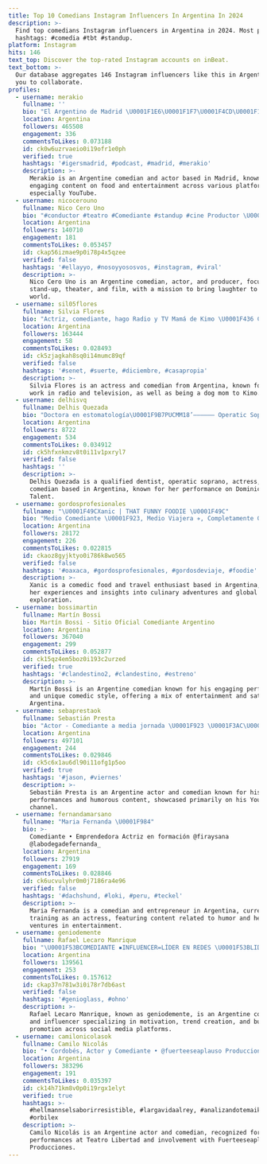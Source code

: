 ```yaml
---
title: Top 10 Comedians Instagram Influencers In Argentina In 2024
description: >-
  Find top comedians Instagram influencers in Argentina in 2024. Most popular
  hashtags: #comedia #tbt #standup.
platform: Instagram
hits: 146
text_top: Discover the top-rated Instagram accounts on inBeat.
text_bottom: >-
  Our database aggregates 146 Instagram influencers like this in Argentina for
  you to collaborate.
profiles:
  - username: merakio
    fullname: ''
    bio: "El Argentino de Madrid \U0001F1E6\U0001F1F7\U0001F4CD\U0001F1EA\U0001F1F8 #Comediante\U0001F3A4#Actor\U0001F3AC #foodie\U0001F354 Un MILLÓN Y MEDIO en YouTube Mi show en ARG \U0001F1E6\U0001F1F7 \U0001F447\U0001F3FB Comercial merakioteama@gmail.com"
    location: Argentina
    followers: 465508
    engagement: 336
    commentsToLikes: 0.073188
    id: ck0w6uzrvaeio0i19ofr1e0ph
    verified: true
    hashtags: '#igersmadrid, #podcast, #madrid, #merakio'
    description: >-
      Merakio is an Argentine comedian and actor based in Madrid, known for his
      engaging content on food and entertainment across various platforms,
      especially YouTube.
  - username: nicocerouno
    fullname: Nico Cero Uno
    bio: "#conductor #teatro #Comediante #standup #cine Productor \U0001F3AC La risa va a salvar al mundo Sin sacrificio no hay éxito \U0001F4AA"
    location: Argentina
    followers: 140710
    engagement: 181
    commentsToLikes: 0.053457
    id: ckap56izmae9p0i78p4x5qzee
    verified: false
    hashtags: '#ellayyo, #nosoyyososvos, #instagram, #viral'
    description: >-
      Nico Cero Uno is an Argentine comedian, actor, and producer, focusing on
      stand-up, theater, and film, with a mission to bring laughter to the
      world.
  - username: sil05flores
    fullname: Silvia Flores
    bio: "Actriz, comediante, hago Radio y TV Mamá de Kimo \U0001F436 Contactos: silviaflores05@gmail.com Facebook ➡️ Silvia Flores Twitter ➡️ @silviaflowers"
    location: Argentina
    followers: 163444
    engagement: 58
    commentsToLikes: 0.028493
    id: ck5zjagkah8sq0i14mumc89qf
    verified: false
    hashtags: '#senet, #suerte, #diciembre, #casapropia'
    description: >-
      Silvia Flores is an actress and comedian from Argentina, known for her
      work in radio and television, as well as being a dog mom to Kimo.
  - username: delhisvq
    fullname: Delhis Quezada
    bio: "Doctora en estomatología\U0001F9B7PUCMM18’—————— Operatic Soprano, Musician , Actress , Comedian—@dominicanasgottalent semifinal Season 1 -RD\U0001F1E9\U0001F1F4"
    location: Argentina
    followers: 8722
    engagement: 534
    commentsToLikes: 0.034912
    id: ck5hfxnkmzv8t0i11v1pxryl7
    verified: false
    hashtags: ''
    description: >-
      Delhis Quezada is a qualified dentist, operatic soprano, actress, and
      comedian based in Argentina, known for her performance on Dominicanas Got
      Talent.
  - username: gordosprofesionales
    fullname: "\U0001F49CXanic | THAT FUNNY FOODIE \U0001F49C"
    bio: "Medio Comediante \U0001F923, Medio Viajera ✈️, Completamente Gorda \U0001F32E Código de descuento en @lusttoys \U0001F929 “Xanic” #gordosprofesionales #comedy #travel"
    location: Argentina
    followers: 28172
    engagement: 226
    commentsToLikes: 0.022815
    id: ckaoz8gyjktyo0i786k8wo565
    verified: false
    hashtags: '#oaxaca, #gordosprofesionales, #gordosdeviaje, #foodie'
    description: >-
      Xanic is a comedic food and travel enthusiast based in Argentina, sharing
      her experiences and insights into culinary adventures and global
      exploration.
  - username: bossimartin
    fullname: Martín Bossi
    bio: Martín Bossi - Sitio Oficial Comediante Argentino
    location: Argentina
    followers: 367040
    engagement: 299
    commentsToLikes: 0.052877
    id: ck15qz4em5boz0i193c2urzed
    verified: true
    hashtags: '#clandestino2, #clandestino, #estreno'
    description: >-
      Martín Bossi is an Argentine comedian known for his engaging performances
      and unique comedic style, offering a mix of entertainment and satire from
      Argentina.
  - username: sebaprestaok
    fullname: Sebastián Presta
    bio: "Actor - Comediante a media jornada \U0001F923 \U0001F3AC\U0001F447\U0001F3FBMas videos en mi canal de YouTube!"
    location: Argentina
    followers: 497101
    engagement: 244
    commentsToLikes: 0.029846
    id: ck5c6x1au6dl90i11ofg1p5oo
    verified: true
    hashtags: '#jason, #viernes'
    description: >-
      Sebastián Presta is an Argentine actor and comedian known for his engaging
      performances and humorous content, showcased primarily on his YouTube
      channel.
  - username: fernandamarsano
    fullname: "Maria Fernanda \U0001F984"
    bio: >-
      Comediante • Emprendedora Actriz en formación @firaysana
      @labodegadefernanda_
    location: Argentina
    followers: 27919
    engagement: 169
    commentsToLikes: 0.028846
    id: ck6ucvulyhr0m0j7186ra4e96
    verified: false
    hashtags: '#dachshund, #loki, #peru, #teckel'
    description: >-
      Maria Fernanda is a comedian and entrepreneur in Argentina, currently
      training as an actress, featuring content related to humor and her
      ventures in entertainment.
  - username: geniodemente
    fullname: Rafael Lecaro Manrique
    bio: "\U0001F53BCOMEDIANTE ▪️INFLUENCER=LÍDER EN REDES \U0001F53BLIDER DE OPINIÓN ▪️MOTIVADOR \U0001F53BCREADOR DE TENDENCIAS ▪️REVENTADOR\U0001F4B8 DE NEGOCIOS,MARCAS, PRODUCTOS,SERVICIOS‼️"
    location: Argentina
    followers: 139561
    engagement: 253
    commentsToLikes: 0.157612
    id: ckap37n781w3i0i78r7db6ast
    verified: false
    hashtags: '#genioglass, #ohno'
    description: >-
      Rafael Lecaro Manrique, known as geniodemente, is an Argentine comedian
      and influencer specializing in motivation, trend creation, and business
      promotion across social media platforms.
  - username: camilonicolasok
    fullname: Camilo Nicolás
    bio: "• Cordobés, Actor y Comediante • @fuerteeseaplauso Producciones • \U0001F449\U0001F3FCJueves a Domingos, Teatro Libertad (Carlos Paz). ENTRADAS CARLOS PAZ \U0001F447\U0001F3FC"
    location: Argentina
    followers: 383296
    engagement: 191
    commentsToLikes: 0.035397
    id: ck14h71km8v0p0i19rgx1elyt
    verified: true
    hashtags: >-
      #hellmannselsaborirresistible, #largavidaalrey, #analizandotemaiken,
      #orbilex
    description: >-
      Camilo Nicolás is an Argentine actor and comedian, recognized for his
      performances at Teatro Libertad and involvement with Fuerteeseaplauso
      Producciones.
---
```


